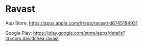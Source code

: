 # Ravast

App Store: https://apps.apple.com/fr/app/ravast/id6745184931

Google Play: https://play.google.com/store/apps/details?id=com.davidchea.ravast
